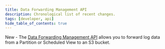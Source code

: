 ```yaml
---
title: Data Forwarding Management API
description: Chronological list of recent changes.
tags: [developer, api]
hide_table_of_contents: true
---
```


New - The [Data Forwarding Management API](/docs/api/Data-Forwarding) allows you to forward log data from a Partition or Scheduled View to an S3 bucket.
